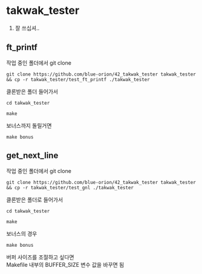 # takwak_tester
1. 잘 쓰십셔..

## ft_printf
작업 중인 폴더에서 git clone
```
git clone https://github.com/blue-orion/42_takwak_tester takwak_tester
&& cp -r takwak_tester/test_ft_printf ./takwak_tester
```
클론받은 폴더 들어가서
```
cd takwak_tester
```
```
make
```
보너스까지 돌릴거면
```
make bonus
```

## get_next_line
작업 중인 폴더에서 git clone
```
git clone https://github.com/blue-orion/42_takwak_tester takwak_tester
&& cp -r takwak_tester/test_gnl ./takwak_tester
```
클론받은 폴더로 들어가서
```
cd takwak_tester
```
```
make
```
보너스의 경우
```
make bonus
```
버퍼 사이즈를 조절하고 싶다면 <br>
Makefile 내부의 BUFFER_SIZE 변수 값을 바꾸면 됨 <br>
